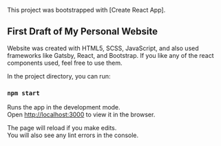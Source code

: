 This project was bootstrapped with [Create React App].

## First Draft of My Personal Website

Website was created with HTML5, SCSS, JavaScript, and also used frameworks like Gatsby, React, and Bootstrap. If you like any of the react components used, feel free to use them. 

In the project directory, you can run:

### `npm start`

Runs the app in the development mode.<br />
Open [http://localhost:3000](http://localhost:3000) to view it in the browser.

The page will reload if you make edits.<br />
You will also see any lint errors in the console.
